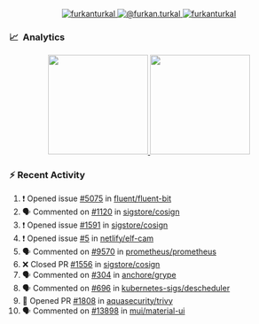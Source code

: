 <p align="center">
  <a href="https://linkedin.com/in/furkanturkal" target="blank">
    <img src="https://img.shields.io/badge/linkedin-%230077B5.svg?&style=for-the-badge&logo=linkedin&logoColor=white" alt="furkanturkal" />
  </a>
  <a href="https://medium.com/@furkan.turkal" target="blank">
    <img src="https://img.shields.io/badge/medium-%2312100E.svg?&style=for-the-badge&logo=medium&logoColor=white" alt="@furkan.turkal" />
  </a>
  <a href="https://twitter.com/furkanturkaI" target="blank">
    <img src="https://img.shields.io/badge/Twitter-1DA1F2?style=for-the-badge&logo=twitter&logoColor=white" alt="furkanturkaI" />
  </a>
</p>

### 📈 &nbsp;Analytics

<p align="center">
  <a href="https://coderstats.net/github/#Dentrax">
    <img height="180em" src="https://github-readme-stats-eight-theta.vercel.app/api?username=Dentrax&show_icons=true&theme=algolia&include_all_commits=true&count_private=true&line_height=26"/>
    <img height="180em" src="https://github-readme-stats-eight-theta.vercel.app/api/top-langs/?username=Dentrax&layout=compact&langs_count=8&theme=algolia&line_height=26"/>
  </a>
</p>

### :zap: Recent Activity

<!--START_SECTION:activity-->
1. ❗️ Opened issue [#5075](https://github.com/fluent/fluent-bit/issues/5075) in [fluent/fluent-bit](https://github.com/fluent/fluent-bit)
2. 🗣 Commented on [#1120](https://github.com/sigstore/cosign/issues/1120) in [sigstore/cosign](https://github.com/sigstore/cosign)
3. ❗️ Opened issue [#1591](https://github.com/sigstore/cosign/issues/1591) in [sigstore/cosign](https://github.com/sigstore/cosign)
4. ❗️ Opened issue [#5](https://github.com/netlify/elf-cam/issues/5) in [netlify/elf-cam](https://github.com/netlify/elf-cam)
5. 🗣 Commented on [#9570](https://github.com/prometheus/prometheus/issues/9570) in [prometheus/prometheus](https://github.com/prometheus/prometheus)
6. ❌ Closed PR [#1556](https://github.com/sigstore/cosign/pull/1556) in [sigstore/cosign](https://github.com/sigstore/cosign)
7. 🗣 Commented on [#304](https://github.com/anchore/grype/issues/304) in [anchore/grype](https://github.com/anchore/grype)
8. 🗣 Commented on [#696](https://github.com/kubernetes-sigs/descheduler/issues/696) in [kubernetes-sigs/descheduler](https://github.com/kubernetes-sigs/descheduler)
9. 💪 Opened PR [#1808](https://github.com/aquasecurity/trivy/pull/1808) in [aquasecurity/trivy](https://github.com/aquasecurity/trivy)
10. 🗣 Commented on [#13898](https://github.com/mui/material-ui/issues/13898) in [mui/material-ui](https://github.com/mui/material-ui)
<!--END_SECTION:activity-->
